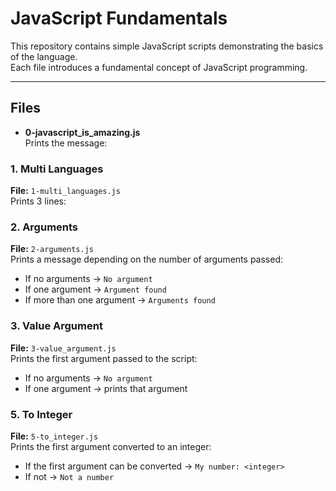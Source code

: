 # JavaScript Fundamentals

This repository contains simple JavaScript scripts demonstrating the basics of the language.  
Each file introduces a fundamental concept of JavaScript programming.

---

## Files

- **0-javascript_is_amazing.js**  
  Prints the message:  


### 1. Multi Languages
**File:** `1-multi_languages.js`  
Prints 3 lines:



### 2. Arguments
**File:** `2-arguments.js`  
Prints a message depending on the number of arguments passed:  
- If no arguments → `No argument`  
- If one argument → `Argument found`  
- If more than one argument → `Arguments found`

### 3. Value Argument
**File:** `3-value_argument.js`  
Prints the first argument passed to the script:  
- If no arguments → `No argument`  
- If one argument → prints that argument

### 5. To Integer
**File:** `5-to_integer.js`  
Prints the first argument converted to an integer:  
- If the first argument can be converted → `My number: <integer>`  
- If not → `Not a number`


